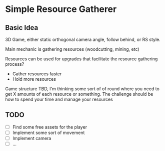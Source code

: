 # Simple Resource Gatherer #

## Basic Idea ##

3D Game, either static orthogonal camera angle, follow behind, or RS style.

Main mechanic is gathering resources (woodcutting, mining, etc)

Resources can be used for upgrades that facilitate the resource gathering process?
  - Gather resources faster
  - Hold more resources

Game structure TBD, I'm thinking some sort of of round where you need to get X amounts
of each resource or something. The challenge should be how to spend your time and manage
your resources

## TODO ##

 - [ ] Find some free assets for the player
 - [ ] Implement some sort of movement
 - [ ] Implement camera
 - [ ] ...